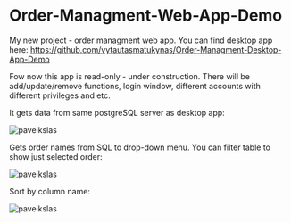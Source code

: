 # Order-Managment-Web-App-Demo
My new project - order managment web app.
You can find desktop app here: https://github.com/vytautasmatukynas/Order-Managment-Desktop-App-Demo

Fow now this app is read-only - under construction. There will be add/update/remove functions, login window, different accounts with different privileges and etc.
 

It gets data from same postgreSQL server as desktop app:

![paveikslas](https://user-images.githubusercontent.com/51360361/235486688-8b8f845f-8a35-4aed-90f2-86f07082ea1e.png)

Gets order names from SQL to drop-down menu. You can filter table to show just selected order:

![paveikslas](https://user-images.githubusercontent.com/51360361/235486842-760c1b0e-87ff-4a93-9bb5-8cd20de136fe.png)

Sort by column name:

![paveikslas](https://user-images.githubusercontent.com/51360361/235486968-46470f14-0532-4365-93cd-88bf2483dc0e.png)




